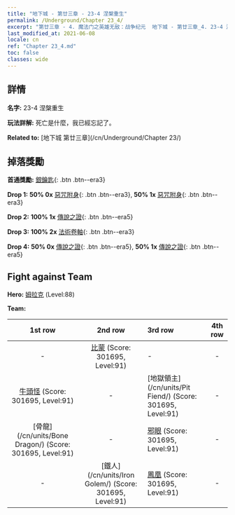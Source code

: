 ```yaml
---
title: "地下城 - 第廿三章 - 23-4 涅槃重生"
permalink: /Underground/Chapter 23_4/
excerpt: "第廿三章 - 4. 魔法门之英雄无敌：战争纪元  地下城 - 第廿三章_4. 23-4 涅槃重生"
last_modified_at: 2021-06-08
locale: cn
ref: "Chapter 23_4.md"
toc: false
classes: wide
---
```


## 詳情

 **名字:** 23-4 涅槃重生

 **玩法詳解:**       死亡是什麼，我已經忘記了。

 **Related to:** [地下城 第廿三章](/cn/Underground/Chapter 23/)

## 掉落獎勵

 **首通獎勵:** [銀鑰匙](/cn/Items/con_693/){: .btn .btn--era3}

 **Drop 1:** **50% 0x** [惡咒附身](/cn/Items/her_410/){: .btn .btn--era3}, **50% 1x** [惡咒附身](/cn/Items/her_410/){: .btn .btn--era3}

 **Drop 2:** **100% 1x** [傳說之證](/cn/Items/mat_88/){: .btn .btn--era5}

 **Drop 3:** **100% 2x** [法術卷軸](/cn/Items/con_694/){: .btn .btn--era3}

 **Drop 4:** **50% 0x** [傳說之證](/cn/Items/mat_81/){: .btn .btn--era5}, **50% 1x** [傳說之證](/cn/Items/mat_81/){: .btn .btn--era5}


## Fight against Team
 **Hero:** [姆拉克](/cn/heroes/Mullich/) (Level:88)

 **Team:**


  | 1st row | 2nd row | 3rd row | 4th row |
  |:----:|:----:|:----|:----:|
  | - | [比蒙](/cn/units/Behemoth/) (Score: 301695, Level:91)  | - | - |
  | [牛頭怪](/cn/units/Minotaur/) (Score: 301695, Level:91)  | - | [地獄領主](/cn/units/Pit Fiend/) (Score: 301695, Level:91)  | - |
  | [骨龍](/cn/units/Bone Dragon/) (Score: 301695, Level:91)  | - | [邪眼](/cn/units/Beholder/) (Score: 301695, Level:91)  | - |
  | - | [鐵人](/cn/units/Iron Golem/) (Score: 301695, Level:91)  | [鳳凰](/cn/units/Firebird/) (Score: 301695, Level:91)  | - |



